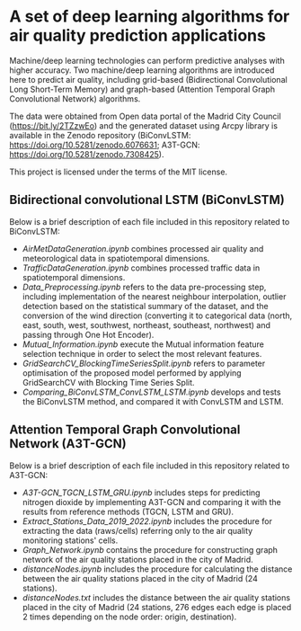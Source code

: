 # A set of deep learning algorithms for air quality prediction applications

Machine/deep learning technologies can perform predictive analyses with higher accuracy. Two machine/deep learning algorithms are introduced here to predict air quality, including grid-based (Bidirectional Convolutional Long Short-Term Memory) and graph-based (Attention Temporal Graph Convolutional Network) algorithms. 

The data were obtained from Open data portal of the Madrid City Council (https://bit.ly/2TZzwEo) and the generated dataset using Arcpy library is available in the Zenodo repository (BiConvLSTM: https://doi.org/10.5281/zenodo.6076631; A3T-GCN: https://doi.org/10.5281/zenodo.7308425).

This project is licensed under the terms of the MIT license.

## Bidirectional convolutional LSTM (BiConvLSTM)

Below is a brief description of each file included in this repository related to BiConvLSTM:

- _AirMetDataGeneration.ipynb_  combines processed air quality and meteorological data in spatiotemporal dimensions.
- _TrafficDataGeneration.ipynb_  combines processed traffic data in spatiotemporal dimensions.
- _Data\_Preprocessing.ipynb_ refers to the data pre-processing step, including implementation of the nearest neighbour interpolation, outlier detection based on the statistical summary of the dataset, and the conversion of the wind direction (converting it to categorical data (north, east, south, west, southwest, northeast, southeast, northwest) and passing through One Hot Encoder). 
- _Mutual\_Information.ipynb_ execute the Mutual information feature selection technique in order to select the most relevant features. 
- _GridSearchCV\_BlockingTimeSeriesSplit.ipynb_ refers to parameter optimisation of the proposed model performed by applying GridSearchCV with Blocking Time Series Split. 
- _Comparing\_BiConvLSTM\_ConvLSTM\_LSTM.ipynb_ develops and tests the BiConvLSTM method, and compared it with ConvLSTM and LSTM. 

## Attention Temporal Graph Convolutional Network (A3T-GCN)

Below is a brief description of each file included in this repository related to A3T-GCN:

- _A3T-GCN_TGCN_LSTM_GRU.ipynb_ includes steps for predicting nitrogen dioxide by implementing A3T-GCN and comparing it with the results from reference methods (TGCN, LSTM and GRU).
- _Extract_Stations_Data_2019_2022.ipynb_ includes the procedure for extracting the data (raws/cells) referring only to the air quality monitoring stations' cells. 
- _Graph_Network.ipynb_ contains the procedure for constructing graph network of the air quality stations placed in the city of Madrid.
- _distanceNodes.ipynb_ includes the procedure for calculating the distance between the air quality stations placed in the city of Madrid (24 stations).
- _distanceNodes.txt_ includes the distance between the air quality stations placed in the city of Madrid (24 stations, 276 edges each edge is placed 2 times depending on the node order: origin, destination).








